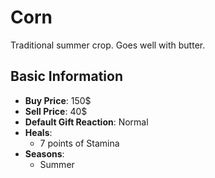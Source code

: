 # Corn

Traditional summer crop. Goes well with butter.

## Basic Information

- **Buy Price**: 150$
- **Sell Price**: 40$
- **Default Gift Reaction**: Normal
- **Heals**:
  - 7 points of Stamina
- **Seasons**:
  - Summer